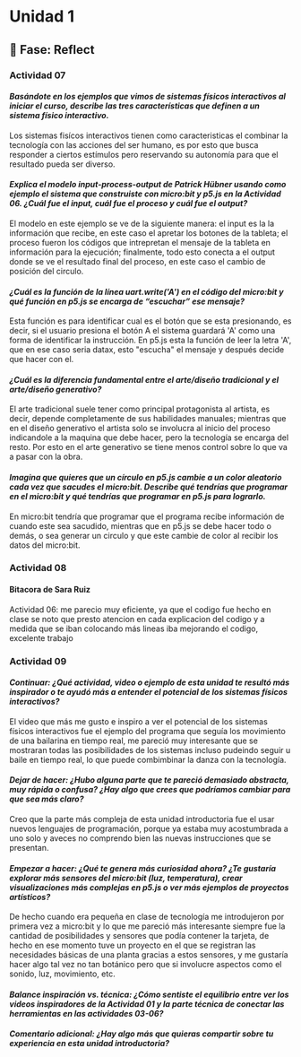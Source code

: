 # Unidad 1

## 🤔 Fase: Reflect

### Actividad 07

#### _Basándote en los ejemplos que vimos de sistemas físicos interactivos al iniciar el curso, describe las tres características que definen a un sistema físico interactivo._

Los sistemas fisícos interactivos tienen como caracteristicas el combinar la tecnología con las acciones del ser humano, es por esto que busca responder a ciertos estímulos pero reservando su autonomía para que el resultado pueda ser diverso. 

#### _Explica el modelo input-process-output de Patrick Hübner usando como ejemplo el sistema que construiste con micro:bit y p5.js en la Actividad 06. ¿Cuál fue el input, cuál fue el proceso y cuál fue el output?_

El modelo en este ejemplo se ve de la siguiente manera: el input es la la información que recibe, en este caso el apretar los botones de la tableta; el proceso fueron los códigos que intrepretan el mensaje de la tableta en información para la ejecución; finalmente, todo esto conecta a el output donde se ve el resultado final del proceso, en este caso el cambio de posición del circulo.

#### _¿Cuál es la función de la línea uart.write('A') en el código del micro:bit y qué función en p5.js se encarga de “escuchar” ese mensaje?_

Esta función es para identificar cual es el botón que se esta presionando, es decir, si el usuario presiona el botón A el sistema guardará 'A' como una forma de identificar la instrucción. En p5.js esta la función de leer la letra 'A', que en ese caso seria datax, esto "escucha" el mensaje y después decide que hacer con el.

#### _¿Cuál es la diferencia fundamental entre el arte/diseño tradicional y el arte/diseño generativo?_

El arte tradicional suele tener como principal protagonista al artista, es decir, depende completamente de sus habilidades manuales; mientras que en el diseño generativo el artista solo se involucra al inicio del proceso indicandole a la maquina que debe hacer, pero la tecnología se encarga del resto. Por esto en el arte generativo se tiene menos control sobre lo que va a pasar con la obra.

#### _Imagina que quieres que un círculo en p5.js cambie a un color aleatorio cada vez que sacudes el micro:bit. Describe qué tendrías que programar en el micro:bit y qué tendrías que programar en p5.js para lograrlo._

En micro:bit tendría que programar que el programa recibe información de cuando este sea sacudido, mientras que en p5.js se debe hacer todo o demás, o sea generar un circulo y que este cambie de color al recibir los datos del micro:bit.

###   Actividad 08 

#### Bitacora de Sara Ruiz

Actividad 06: me parecio muy eficiente, ya que el codigo fue hecho en clase se noto que presto atencion en cada explicacion del codigo y a medida que se iban colocando más lineas iba mejorando el codigo, excelente trabajo

### Actividad 09

#### _Continuar: ¿Qué actividad, video o ejemplo de esta unidad te resultó más inspirador o te ayudó más a entender el potencial de los sistemas físicos interactivos?_

El video que más me gusto e inspiro a ver el potencial de los sistemas físicos interactivos fue el ejemplo del programa que seguía los movimiento de una bailarina en tiempo real, me pareció muy interesante que se mostraran todas las posibilidades de los sistemas incluso pudeindo seguir u baile en tiempo real, lo que puede combimbinar la danza con la tecnología.

#### _Dejar de hacer: ¿Hubo alguna parte que te pareció demasiado abstracta, muy rápida o confusa? ¿Hay algo que crees que podríamos cambiar para que sea más claro?_

Creo que la parte más compleja de esta unidad introductoria fue el usar nuevos lenguajes de programación, porque ya estaba muy acostumbrada a uno solo y aveces no comprendo bien las nuevas instrucciones que se presentan.

#### _Empezar a hacer: ¿Qué te genera más curiosidad ahora? ¿Te gustaría explorar más sensores del micro:bit (luz, temperatura), crear visualizaciones más complejas en p5.js o ver más ejemplos de proyectos artísticos?_

De hecho cuando era pequeña en clase de tecnología me introdujeron por primera vez a micro:bit y lo que me pareció más interesante siempre fue la cantidad de posibilidades y sensores que podía contener la tarjeta, de hecho en ese momento tuve un proyecto en el que se registran las necesidades básicas de una planta gracias a estos sensores, y me gustaría hacer algo tal vez no tan botánico pero que si involucre aspectos como el sonido, luz, movimiento, etc.

#### _Balance inspiración vs. técnica: ¿Cómo sentiste el equilibrio entre ver los videos inspiradores de la Actividad 01 y la parte técnica de conectar las herramientas en las actividades 03-06?_

#### _Comentario adicional: ¿Hay algo más que quieras compartir sobre tu experiencia en esta unidad introductoria?_
